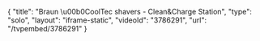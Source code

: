 {
    "title": "Braun \u00b0CoolTec shavers - Clean&Charge Station",
    "type": "solo",
    "layout": "iframe-static",
    "videoId": "3786291",
    "url": "\/tvpembed\/3786291"
}